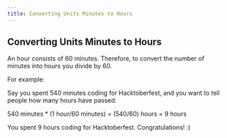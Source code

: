 ```yaml
---		
title: Converting Units Minutes to Hours		
---
```


## Converting Units Minutes to Hours

An hour consists of 60 minutes. Therefore, to convert the number of minutes into hours you divide by 60.

For example:

Say you spent 540 minutes coding for Hacktoberfest, and you want to tell people how many hours have passed. 

540 minutes * (1 hour/60 minutes) = (540/60) hours = 9 hours

You spent 9 hours coding for Hacktoberfest. Congratulations! :)
